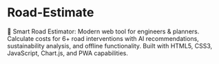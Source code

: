 # Road-Estimate
🌱 Smart Road Estimator: Modern web tool for engineers &amp; planners. Calculate costs for 6+ road interventions with AI recommendations, sustainability analysis, and offline functionality. Built with HTML5, CSS3, JavaScript, Chart.js, and PWA capabilities.
